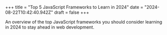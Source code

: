 +++
title = "Top 5 JavaScript Frameworks to Learn in 2024"
date = "2024-08-22T10:42:40.942Z"
draft = false
+++

  An overview of the top JavaScript frameworks you should consider learning in 2024 to stay ahead in web development.
        